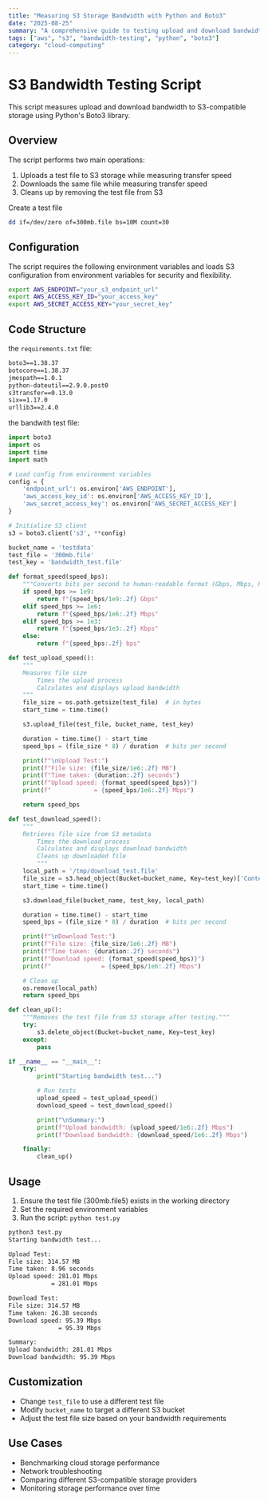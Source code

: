 ```yaml
---
title: "Measuring S3 Storage Bandwidth with Python and Boto3"
date: "2025-08-25"
summary: "A comprehensive guide to testing upload and download bandwidth to S3-compatible storage using Python and Boto3."
tags: ["aws", "s3", "bandwidth-testing", "python", "boto3"]
category: "cloud-computing"
---
```


# S3 Bandwidth Testing Script

This script measures upload and download bandwidth to S3-compatible storage using Python's Boto3 library.

## Overview

The script performs two main operations:
1. Uploads a test file to S3 storage while measuring transfer speed
2. Downloads the same file while measuring transfer speed
3. Cleans up by removing the test file from S3



Create a test file

```bash
dd if=/dev/zero of=300mb.file bs=10M count=30
```





## Configuration

The script requires the following environment variables and loads S3 configuration from environment variables for security and flexibility.

```bash
export AWS_ENDPOINT="your_s3_endpoint_url"
export AWS_ACCESS_KEY_ID="your_access_key"
export AWS_SECRET_ACCESS_KEY="your_secret_key"
```



## Code Structure

the `requirements.txt` file:

```tex
boto3==1.38.37
botocore==1.38.37
jmespath==1.0.1
python-dateutil==2.9.0.post0
s3transfer==0.13.0
six==1.17.0
urllib3==2.4.0
```



the bandwith test file:

```python
import boto3
import os
import time
import math

# Load config from environment variables
config = {
    'endpoint_url': os.environ['AWS_ENDPOINT'],
    'aws_access_key_id': os.environ['AWS_ACCESS_KEY_ID'],
    'aws_secret_access_key': os.environ['AWS_SECRET_ACCESS_KEY']
}

# Initialize S3 client
s3 = boto3.client('s3', **config)

bucket_name = 'testdata'
test_file = '300mb.file'
test_key = 'bandwidth_test.file'

def format_speed(speed_bps):
    """Converts bits per second to human-readable format (Gbps, Mbps, Kbps, or bps)."""
    if speed_bps >= 1e9:
        return f"{speed_bps/1e9:.2f} Gbps"
    elif speed_bps >= 1e6:
        return f"{speed_bps/1e6:.2f} Mbps"
    elif speed_bps >= 1e3:
        return f"{speed_bps/1e3:.2f} Kbps"
    else:
        return f"{speed_bps:.2f} bps"

def test_upload_speed():
  	"""
  	Measures file size
		Times the upload process
		Calculates and displays upload bandwidth
  	"""
    file_size = os.path.getsize(test_file)  # in bytes
    start_time = time.time()

    s3.upload_file(test_file, bucket_name, test_key)

    duration = time.time() - start_time
    speed_bps = (file_size * 8) / duration  # bits per second

    print(f"\nUpload Test:")
    print(f"File size: {file_size/1e6:.2f} MB")
    print(f"Time taken: {duration:.2f} seconds")
    print(f"Upload speed: {format_speed(speed_bps)}")
    print(f"            = {speed_bps/1e6:.2f} Mbps")

    return speed_bps

def test_download_speed():
  	"""
  	Retrieves file size from S3 metadata
		Times the download process
		Calculates and displays download bandwidth
		Cleans up downloaded file
		"""
    local_path = '/tmp/download_test.file'
    file_size = s3.head_object(Bucket=bucket_name, Key=test_key)['ContentLength']
    start_time = time.time()

    s3.download_file(bucket_name, test_key, local_path)

    duration = time.time() - start_time
    speed_bps = (file_size * 8) / duration  # bits per second

    print(f"\nDownload Test:")
    print(f"File size: {file_size/1e6:.2f} MB")
    print(f"Time taken: {duration:.2f} seconds")
    print(f"Download speed: {format_speed(speed_bps)}")
    print(f"              = {speed_bps/1e6:.2f} Mbps")

    # Clean up
    os.remove(local_path)
    return speed_bps

def clean_up():
  	"""Removes the test file from S3 storage after testing."""
    try:
        s3.delete_object(Bucket=bucket_name, Key=test_key)
    except:
        pass

if __name__ == "__main__":
    try:
        print("Starting bandwidth test...")

        # Run tests
        upload_speed = test_upload_speed()
        download_speed = test_download_speed()

        print("\nSummary:")
        print(f"Upload bandwidth: {upload_speed/1e6:.2f} Mbps")
        print(f"Download bandwidth: {download_speed/1e6:.2f} Mbps")

    finally:
        clean_up()

```





## Usage

1. Ensure the test file (300mb.file5) exists in the working directory
2. Set the required environment variables
3. Run the script: `python test.py`



```sh
python3 test.py
Starting bandwidth test...

Upload Test:
File size: 314.57 MB
Time taken: 8.96 seconds
Upload speed: 281.01 Mbps
            = 281.01 Mbps

Download Test:
File size: 314.57 MB
Time taken: 26.38 seconds
Download speed: 95.39 Mbps
              = 95.39 Mbps

Summary:
Upload bandwidth: 281.01 Mbps
Download bandwidth: 95.39 Mbps

```



## Customization

- Change `test_file` to use a different test file
- Modify `bucket_name` to target a different S3 bucket
- Adjust the test file size based on your bandwidth requirements

## Use Cases

- Benchmarking cloud storage performance
- Network troubleshooting
- Comparing different S3-compatible storage providers
- Monitoring storage performance over time



